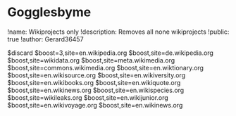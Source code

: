 ﻿# Gogglesbyme

!name: Wikiprojects only
!description: Removes all none wikiprojects
!public: true
!author: Gerard36457

$discard
$boost=3,site=en.wikipedia.org
$boost,site=de.wikipedia.org
$boost,site=wikidata.org
$boost,site=meta.wikimedia.org
$boost,site=commons.wikimedia.org
$boost,site=en.wiktionary.org
$boost,site=en.wikisource.org
$boost,site=en.wikiversity.org
$boost,site=en.wikibooks.org
$boost,site=en.wikiquote.org
$boost,site=en.wikinews.org
$boost,site=en.wikispecies.org
$boost,site=wikileaks.org
$boost,site=en.wikijunior.org
$boost,site=en.wikivoyage.org
$boost,site=en.wikinews.org
